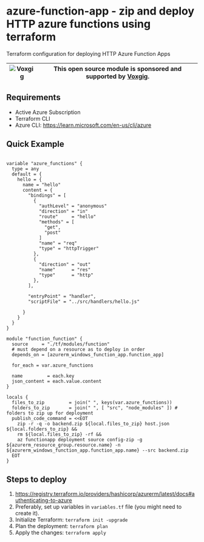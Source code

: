 # azure-function-app - zip and deploy HTTP azure functions using terraform

Terraform configuration for deploying HTTP Azure Function Apps

| ![Voxgig](https://www.voxgig.com/res/img/vgt01r.png) | This open source module is sponsored and supported by [Voxgig](https://www.voxgig.com). |
| ---------------------------------------------------- | --------------------------------------------------------------------------------------- |

## Requirements

- Active Azure Subscription
- Terraform CLI
- Azure CLI: https://learn.microsoft.com/en-us/cli/azure


## Quick Example

```hcl

variable "azure_functions" {
  type = any
  default = {
    hello = {
      name = "hello"
      content = {
        "bindings" = [
          {
            "authLevel" = "anonymous"
            "direction" = "in"
            "route"     = "hello"
            "methods" = [
              "get",
              "post"
            ]
            "name" = "req"
            "type" = "httpTrigger"
          },
          {
            "direction" = "out"
            "name"      = "res"
            "type"      = "http"
          },
        ],

        "entryPoint" = "handler",
        "scriptFile" = "../src/handlers/hello.js"

      }
    }
  }
}

module "function_function" {
  source     = "./tf/modules/function"
  # must depend on a resource as to deploy in order
  depends_on = [azurerm_windows_function_app.function_app]

  for_each = var.azure_functions

  name         = each.key
  json_content = each.value.content
}

locals {
  files_to_zip         = join(" ", keys(var.azure_functions))
  folders_to_zip       = join(" ", [ "src", "node_modules" ]) # folders to zip up for deployment
  publish_code_command = <<EOT
    zip -r -q -o backend.zip ${local.files_to_zip} host.json ${local.folders_to_zip} &&
    rm ${local.files_to_zip} -rf &&
    az functionapp deployment source config-zip -g ${azurerm_resource_group.resource.name} -n ${azurerm_windows_function_app.function_app.name} --src backend.zip
  EOT
}

```

## Steps to deploy

1. https://registry.terraform.io/providers/hashicorp/azurerm/latest/docs#authenticating-to-azure
2. Preferably, set up variables in `variables.tf` file (you might need to create it).
3. Initialize Terraform: `terraform init -upgrade`
4. Plan the deployment: `terraform plan`
5. Apply the changes: `terraform apply`
